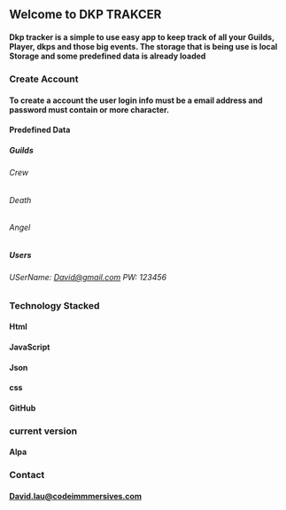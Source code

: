 ## Welcome to DKP TRAKCER

#### Dkp tracker is a simple to use easy app to keep track of all your Guilds, Player, dkps and those big events. The storage that is being use is local Storage and some predefined data is already loaded

### Create Account
#### To create a account the user login info must be a email address and password must contain or more character.


#### Predefined Data
##### Guilds
###### Crew
###### Death
###### Angel

##### Users
###### USerName: David@gmail.com PW: 123456

### Technology Stacked 
#### Html
#### JavaScript
#### Json
#### css
#### GitHub

### current version
#### Alpa 

### Contact
#### David.lau@codeimmmersives.com

